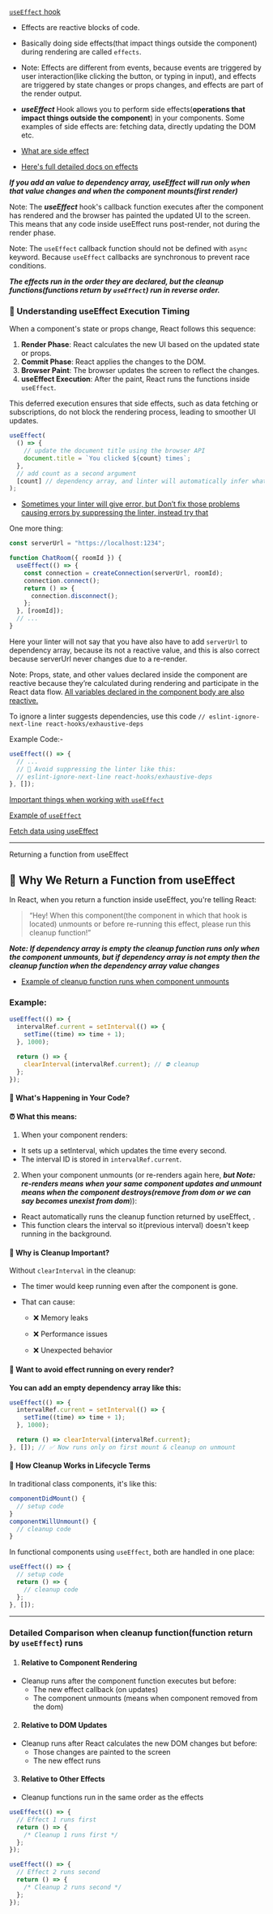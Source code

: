 [`useEffect` hook](https://youtu.be/-4XpG5_Lj_o?si=MZVcIH39AcRWKzt8)

- Effects are reactive blocks of code.

- Basically doing side effects(that impact things outside the component) during rendering are called `effects`.

- Note: Effects are different from events, because events are triggered by user interaction(like clicking the button, or typing in input), and effects are triggered by state changes or props changes, and effects are part of the render output.

- **_useEffect_** Hook allows you to perform side effects(**operations that impact things outside the component**) in your components. Some examples of side effects are: fetching data, directly updating the DOM etc.

- [What are side effect](https://youtu.be/lAFbKzO-fss?si=RWqnr78ckl2E0sn1&t=15707)

- [Here's full detailed docs on effects](https://react.dev/learn/synchronizing-with-effects)

**_If you add an value to dependency array, useEffect will run only when that value changes and when the component mounts(first render)_**

Note: The **_useEffect_** hook's callback function executes after the component has rendered and the browser has painted the updated UI to the screen. This means that any code inside useEffect runs post-render, not during the render phase.

Note: The `useEffect` callback function should not be defined with `async` keyword. Because `useEffect` callbacks are synchronous to prevent race conditions.

**_The effects run in the order they are declared, but the cleanup functions(functions return by `useEffect`) run in reverse order._**

### 🧠 Understanding useEffect Execution Timing

When a component's state or props change, React follows this sequence:

1. **Render Phase**: React calculates the new UI based on the updated state or props.
2. **Commit Phase**: React applies the changes to the DOM.
3. **Browser Paint**: The browser updates the screen to reflect the changes.
4. **useEffect Execution**: After the paint, React runs the functions inside `useEffect`.

This deferred execution ensures that side effects, such as data fetching or subscriptions, do not block the rendering process, leading to smoother UI updates.

```js
useEffect(
  () => {
    // update the document title using the browser API
    document.title = `You clicked ${count} times`;
  },
  // add count as a second argument
  [count] // dependency array, and linter will automatically infer what should be dependency in dependency array based on the reactive value you using in the effect
);
```

- [Sometimes your linter will give error, but Don’t fix those problems causing errors by suppressing the linter, instead try that](https://react.dev/learn/lifecycle-of-reactive-effects#what-to-do-when-you-dont-want-to-re-synchronize)

One more thing:

```js
const serverUrl = "https://localhost:1234";

function ChatRoom({ roomId }) {
  useEffect(() => {
    const connection = createConnection(serverUrl, roomId);
    connection.connect();
    return () => {
      connection.disconnect();
    };
  }, [roomId]);
  // ...
}
```

Here your linter will not say that you have also have to add `serverUrl` to dependency array, because its not a reactive value, and this is also correct because serverUrl never changes due to a re-render.

Note: Props, state, and other values declared inside the component are reactive because they’re calculated during rendering and participate in the React data flow. [All variables declared in the component body are also reactive.](https://react.dev/learn/lifecycle-of-reactive-effects#all-variables-declared-in-the-component-body-are-reactive)

To ignore a linter suggests dependencies, use this code `// eslint-ignore-next-line react-hooks/exhaustive-deps`

Example Code:-

```js
useEffect(() => {
  // ...
  // 🔴 Avoid suppressing the linter like this:
  // eslint-ignore-next-line react-hooks/exhaustive-deps
}, []);
```

[Important things when working with `useEffect`](https://youtu.be/M9O5AjEFzKw?si=QDZwT5l5OmixE2PR&t=9971)

[Example of `useEffect`](https://youtu.be/M9O5AjEFzKw?si=aOEJMywWOYehdmpQ&t=10047)

[Fetch data using useEffect](https://youtu.be/M9O5AjEFzKw?si=bn4UHz9s16pAOe8g&t=10501)

---

Returning a function from useEffect

## 🧠 Why We Return a Function from useEffect

In React, when you return a function inside useEffect, you're telling React:

> “Hey! When this component(the component in which that hook is located) unmounts or before re-running this effect, please run this cleanup function!”

**_Note: If dependency array is empty the cleanup function runs only when the component unmounts, but if dependency array is not empty then the cleanup function when the dependency array value changes_**

- [Example of cleanup function runs when component unmounts](https://youtu.be/lAFbKzO-fss?si=HKRBWd4aipXeEibC&t=19837)

### Example:

```js
useEffect(() => {
  intervalRef.current = setInterval(() => {
    setTime((time) => time + 1);
  }, 1000);

  return () => {
    clearInterval(intervalRef.current); // ⛔ cleanup
  };
});
```

#### 🔁 What's Happening in Your Code?

#### ⏰ What this means:

1. When your component renders:

- It sets up a setInterval, which updates the time every second.
- The interval ID is stored in `intervalRef.current`.

2. When your component unmounts (or re-renders again here, **_but Note: re-renders means when your same component updates and unmount means when the component destroys(remove from dom or we can say becomes unexist from dom_**)):

- React automatically runs the cleanup function returned by useEffect, .
- This function clears the interval so it(previous interval) doesn't keep running in the background.

#### 🤔 Why is Cleanup Important?

Without `clearInterval` in the cleanup:

- The timer would keep running even after the component is gone.
- That can cause:

  - ❌ Memory leaks

  - ❌ Performance issues

  - ❌ Unexpected behavior

#### 🧪 Want to avoid effect running on every render?

**You can add an empty dependency array like this:**

```jsx
useEffect(() => {
  intervalRef.current = setInterval(() => {
    setTime((time) => time + 1);
  }, 1000);

  return () => clearInterval(intervalRef.current);
}, []); // ✅ Now runs only on first mount & cleanup on unmount
```

#### 🔄 How Cleanup Works in Lifecycle Terms

In traditional class components, it's like this:

```js
componentDidMount() {
  // setup code
}
componentWillUnmount() {
  // cleanup code
}
```

In functional components using `useEffect`, both are handled in one place:

```js
useEffect(() => {
  // setup code
  return () => {
    // cleanup code
  };
}, []);
```

---

### Detailed Comparison when cleanup function(function return by `useEffect`) runs

1. #### Relative to Component Rendering

- Cleanup runs after the component function executes but before:
  - The new effect callback (on updates)
  - The component unmounts (means when component removed from the dom)

2. #### Relative to DOM Updates

- Cleanup runs after React calculates the new DOM changes but before:
  - Those changes are painted to the screen
  - The new effect runs

3. #### Relative to Other Effects

- Cleanup functions run in the same order as the effects

```js
useEffect(() => {
  // Effect 1 runs first
  return () => {
    /* Cleanup 1 runs first */
  };
});

useEffect(() => {
  // Effect 2 runs second
  return () => {
    /* Cleanup 2 runs second */
  };
});
```
